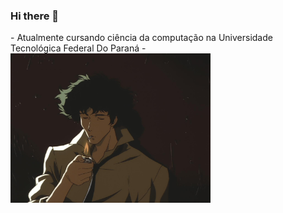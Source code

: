 ### Hi there 👋

<div>
 - Atualmente cursando ciência da computação na Universidade Tecnológica Federal Do Paraná
 - 

 <img align="rigth" src="https://github.com/ThisIsRenan/ThisIsRenan/blob/main/image/spike.jpg" alt="Spike Spiegel de cowboy" width="320" /> 
<div>
